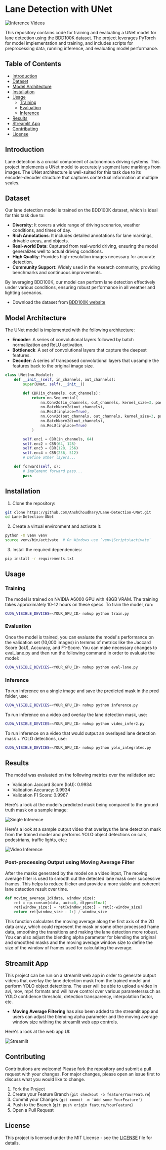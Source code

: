 # Lane Detection with UNet

![Inference Videos](https://github.com/AnshChoudhary/Lane-Detection-UNet/blob/main/header1.gif)

This repository contains code for training and evaluating a UNet model for lane detection using the BDD100K dataset. The project leverages PyTorch for model implementation and training, and includes scripts for preprocessing data, running inference, and evaluating model performance.

## Table of Contents

- [Introduction](#introduction)
- [Dataset](#dataset)
- [Model Architecture](#model-architecture)
- [Installation](#installation)
- [Usage](#usage)
  - [Training](#training)
  - [Evaluation](#evaluation)
  - [Inference](#inference)
- [Results](#results)
- [Streamlit App](#streamlit-app)
- [Contributing](#contributing)
- [License](#license)

## Introduction

Lane detection is a crucial component of autonomous driving systems. This project implements a UNet model to accurately segment lane markings from images. The UNet architecture is well-suited for this task due to its encoder-decoder structure that captures contextual information at multiple scales.

## Dataset
Our lane detection model is trained on the BDD100K dataset, which is ideal for this task due to:

- **Diversity**: It covers a wide range of driving scenarios, weather conditions, and times of day.
- **Rich Annotations**: It includes detailed annotations for lane markings, drivable areas, and objects.
- **Real-world Data**: Captured from real-world driving, ensuring the model generalizes well to actual driving conditions.
- **High Quality**: Provides high-resolution images necessary for accurate detection.
- **Community Support**: Widely used in the research community, providing benchmarks and continuous improvements.

By leveraging BDD100K, our model can perform lane detection effectively under various conditions, ensuring robust performance in all weather and lighting scenarios.
- Download the dataset from [BDD100K website](https://bdd-data.berkeley.edu/)

## Model Architecture

The UNet model is implemented with the following architecture:

- **Encoder**: A series of convolutional layers followed by batch normalization and ReLU activation.
- **Bottleneck**: A set of convolutional layers that capture the deepest features.
- **Decoder**: A series of transposed convolutional layers that upsample the features back to the original image size.

```python
class UNet(nn.Module):
    def __init__(self, in_channels, out_channels):
        super(UNet, self).__init__()

        def CBR(in_channels, out_channels):
            return nn.Sequential(
                nn.Conv2d(in_channels, out_channels, kernel_size=3, padding=1),
                nn.BatchNorm2d(out_channels),
                nn.ReLU(inplace=True),
                nn.Conv2d(out_channels, out_channels, kernel_size=3, padding=1),
                nn.BatchNorm2d(out_channels),
                nn.ReLU(inplace=True)
            )

        self.enc1 = CBR(in_channels, 64)
        self.enc2 = CBR(64, 128)
        self.enc3 = CBR(128, 256)
        self.enc4 = CBR(256, 512)
        # Define other layers...

    def forward(self, x):
        # Implement forward pass...
        pass
```
## Installation

1. Clone the repository:
```bash
git clone https://github.com/AnshChoudhary/Lane-Detection-UNet.git
cd Lane-Detection-UNet
```

2. Create a virtual environment and activate it:
```bash
python -m venv venv
source venv/bin/activate  # On Windows use `venv\Scripts\activate`
```
3. Install the required dependencies:
```bash
pip install -r requirements.txt
```

## Usage
### Training
The model is trained on NVIDIA A6000 GPU with 48GB VRAM. The training takes approximately 10-12 hours on these specs. To train the model, run:
```bash
CUDA_VISIBLE_DEVICES=<YOUR_GPU_ID> nohup python train.py
```

### Evaluation
Once the model is trained, you can evaluate the model's performance on the validation set (10,000 images) in termms of metrics like the Jaccard Score (IoU), Accuracy, and F1-Score. You can make necessary changes to eval_lane.py and then run the following command in order to evaluate the model:
```bash
CUDA_VISIBLE_DEVICES=<YOUR_GPU_ID> nohup python eval-lane.py
```

### Inference 
To run inference on a single image and save the predicted mask in the pred folder, use:
```bash
CUDA_VISIBLE_DEVICES=<YOUR_GPU_ID> nohup python inference.py
```

To run inference on a video and overlay the lane detection mask, use:
```bash
CUDA_VISIBLE_DEVICES=<YOUR_GPU_ID> nohup python video_infer2.py
```

To run inference on a video that would output an overlayed lane detection mask + YOLO detections, use:
```bash
CUDA_VISIBLE_DEVICES=<YOUR_GPU_ID> nohup python yolo_integrated.py
```

## Results
The model was evaluated on the following metrics over the validation set:
- Validation Jaccard Score (IoU): 0.9934
- Validation Accuracy: 0.9934
- Validation F1 Score: 0.9967

Here's a look at the model's predicted mask being compared to the ground truth mask on a sample image:

![Single Inference](https://github.com/AnshChoudhary/Lane-Detection-UNet/blob/main/Inference-PredMask.png)

Here's a look at a sample output video that overlays the lane detection mask from the trained model and performs YOLO object detections on cars, pedestrians, traffic lights, etc.:

![Video Inference](https://github.com/AnshChoudhary/Lane-Detection-UNet/blob/main/output_input3_with_yolo_light.gif)

### Post-processing Output using Moving Average Filter 
After the masks generated by the model on a video input, The moving average filter is used to smooth out the detected lane mask over successive frames. This helps to reduce flicker and provide a more stable and coherent lane detection result over time.

```python
def moving_average_2d(data, window_size):
    ret = np.cumsum(data, axis=0, dtype=float)
    ret[window_size:] = ret[window_size:] - ret[:-window_size]
    return ret[window_size - 1:] / window_size
```
This function calculates the moving average along the first axis of the 2D data array, which could represent the mask or some other processed frame data, smoothing the transitions and making the lane detection more robust. You can also adjust the blending alpha parameter for blending the original and smoothed masks and the moving average window size to define the size of the window of frames used for calculating the average. 

## Streamlit App
This project can be run on a streamlit web app in order to generate output videos that overlay the lane detection mask from the trained model and perform YOLO object detections. The user will be able to upload a video in avi, mov, mp4 formats and will have control over various parameterssuch as YOLO confidence threshold, detection transparency, interpolation factor,  etc. 

- **Moving Average Filtering** has also been added to the streamlit app and users can adjust the blending alpha parameter and the moving average window size withing the streamlit web app controls.

Here's a look at the web app UI:

![Streamlit](https://github.com/AnshChoudhary/Lane-Detection-UNet/blob/main/lane-streamlit.png)

## Contributing
Contributions are welcome! Please fork the repository and submit a pull request with your changes. For major changes, please open an issue first to discuss what you would like to change.
1. Fork the Project
2. Create your Feature Branch (`git checkout -b feature/YourFeature`)
3. Commit your Changes (`git commit -m 'Add some YourFeature'`)
4. Push to the Branch (`git push origin feature/YourFeature`)
5. Open a Pull Request

## License
This project is licensed under the MIT License - see the [LICENSE](https://github.com/AnshChoudhary/Lane-Detection-UNet/blob/main/LICENSE) file for details.
